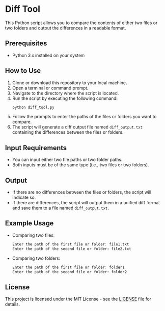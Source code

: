 # Diff Tool

This Python script allows you to compare the contents of either two files or two folders and output the differences in a readable format.

## Prerequisites

- Python 3.x installed on your system

## How to Use

1. Clone or download this repository to your local machine.
2. Open a terminal or command prompt.
3. Navigate to the directory where the script is located.
4. Run the script by executing the following command:
   ```bash
   python diff_tool.py
   ```
5. Follow the prompts to enter the paths of the files or folders you want to compare.
6. The script will generate a diff output file named `diff_output.txt` containing the differences between the files or folders.

## Input Requirements

- You can input either two file paths or two folder paths.
- Both inputs must be of the same type (i.e., two files or two folders).

## Output

- If there are no differences between the files or folders, the script will indicate so.
- If there are differences, the script will output them in a unified diff format and save them to a file named `diff_output.txt`.

## Example Usage

- Comparing two files:

  ```bash
  Enter the path of the first file or folder: file1.txt
  Enter the path of the second file or folder: file2.txt
  ```

- Comparing two folders:
  ```bash
  Enter the path of the first file or folder: folder1
  Enter the path of the second file or folder: folder2
  ```

## License

This project is licensed under the MIT License - see the [LICENSE](LICENSE) file for details.
